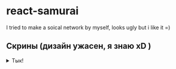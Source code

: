 # react-samurai
I tried to make a soical network by myself, looks ugly but i like it =)

## Скрины (дизайн ужасен, я знаю xD )
<details>
<summary>Тык!</summary>

![21](https://github.com/Xafirak/Social-Network-Samurai/assets/118333625/745fedac-e305-417e-b925-124da6fe3cb3)
![22](https://github.com/Xafirak/Social-Network-Samurai/assets/118333625/358efbfc-d31d-466a-8737-de42031c5b7f)
![23](https://github.com/Xafirak/Social-Network-Samurai/assets/118333625/4e32da25-7dd6-4134-b607-95c446a86378)
![24](https://github.com/Xafirak/Social-Network-Samurai/assets/118333625/813a1c4c-dcf5-4177-8c5b-7b00fa135ef7)

  
</details>
